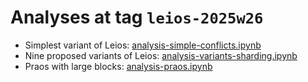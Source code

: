 # Analyses at tag `leios-2025w26`

- Simplest variant of Leios: [analysis-simple-conflicts.ipynb](analysis-simple-conflicts.ipynb)
- Nine proposed variants of Leios: [analysis-variants-sharding.ipynb](analysis-variants-sharding.ipynb)
- Praos with large blocks: [analysis-praos.ipynb](analysis-praos.ipynb)
